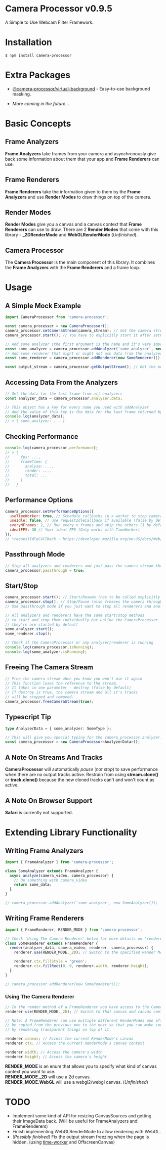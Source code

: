 # Camera Processor v0.9.5

A Simple to Use Webcam Filter Framework.

# Installation

```
$ npm install camera-processor
```

# Extra Packages

- [@camera-processor/virtual-background](https://www.npmjs.com/package/@camera-processor/virtual-background) - Easy-to-use background masking.

- _More coming in the future..._

# Basic Concepts

## Frame Analyzers

**Frame Analyzers** take frames from your camera and asynchronously give back some information about them that your app and **Frame Renderers** can use.

## Frame Renderers

**Frame Renderers** take the information given to them by the **Frame Analyzers** and use **Render Modes** to draw things on top of the camera.

## Render Modes

**Render Modes** give you a canvas and a canvas context that **Frame Renderers** can use to draw. There are 2 **Render Modes** that come with this library - **\_2DRenderMode** and **WebGLRenderMode** (_Unfinished_).

## Camera Processor

The **Camera Processor** is the main component of this library. It combines the **Frame Analyzers** with the **Frame Renderers** and a frame loop.

# Usage

## A Simple Mock Example

```javascript
import CameraProcessor from 'camera-processor';

const camera_processor = new CameraProcessor();
camera_processor.setCameraStream(camera_stream); // Set the camera stream from somewhere
camera_processor.start(); // You have to explicitly start it after setCameraStream

// Add some analyzer (the first argument is the name and it's very important)
const some_analyzer = camera_processor.addAnalyzer('some_analyzer', new SomeAnalyzer());
// Add some renderer that might or might not use data from the analyzers
const some_renderer = camera_processor.addRenderer(new SomeRenderer());

const output_stream = camera_processor.getOutputStream(); // Get the output stream and use it
```

## Accessing Data From the Analyzers

```javascript
// Get the data for the last frame from all analyzers
const analyzer_data = camera_processor.analyzer.data;

// This object has a key for every name you used with addAnalyzer
// And the value of this key is the data for the last frame returned by that analyzer
console.log(analyzer_data);
// > { some_analyzer: ... }
```

## Checking Performance

```javascript
console.log(camera_processor.performance);
// > {
//     fps: ...,
//     frameTime: {
//       analyze: ...,
//       render: ...,
//       total: ...
//     }
//   }
```

## Performance Options

```javascript
camera_processor.setPerformanceOptions({
  useTimeWorker: true, // Schedule callbacks in a worker to stop camera-processor from being throttled after minimizing tab
  useIdle: false, // use requestIdleCallback if available (false by default)
  everyNFrames: 2, // Run every n frames and skip the others (1 by default - run every frame)
  idealFPS: 30 // Your ideal FPS (Only works with TimeWorker)
});
// *requestIdleCallback - https://developer.mozilla.org/en-US/docs/Web/API/Window/requestIdleCallback
```

## Passthrough Mode

```javascript
// Stop all analyzers and renderers and just pass the camera stream through the output stream
camera_processor.passthrough = true;
```

## Start/Stop

```javascript
camera_processor.start(); // Start/Resume (has to be called explicitly in the beginning)
camera_processor.stop(); // Stop/Pause (also freezes the camera through the output stream)
// Use passthrough mode if you just want to stop all renderers and analyzers

// All analyzers and renderers have the same start/stop methods
// to start and stop them individually but unlike the CameraProcessor
// they're are started by default
some_analyzer.start();
some_renderer.stop();

// Check if the CameraProcessor or any analyzer/renderer is running
console.log(camera_processor.isRunning);
console.log(some_analyzer.isRunning);
```

## Freeing The Camera Stream

```javascript
// Free the camera stream when you know you won't use it again
// This function loses the reference to the stream.
// It takes in one parameter - destroy (false by default)
// If destroy is true, the camera stream and all it's tracks
// will be stopped and removed.
camera_processor.freeCameraStream(true);
```

## Typescript Tip

```typescript
type AnalyzerData = { some_analyzer: SomeType };

// This will give you special typing for the camera_processor.analyzer.data
const camera_processor = new CameraProcessor<AnalyzerData>();
```

## A Note On Streams And Tracks

**CameraProcessor** will automatically _pause_ (_not stop_) to save performance when there are no output tracks active. Restrain from using **stream.clone()** or **track.clone()** because the new cloned tracks can't and won't count as active.

## A Note On Browser Support

**Safari** is currently not supported.

# Extending Library Functionality

## Writing Frame Analyzers

```javascript
import { FrameAnalyzer } from 'camera-processor';

class SomeAnalyzer extends FrameAnalyzer {
  async analyze(camera_video, camera_processor) {
    // Do something with camera_video
    return some_data;
  }
}

// camera_processor.addAnalyzer('some_analyzer', new SomeAnalyzer());
```

## Writing Frame Renderers

```javascript
import { FrameRenderer, RENDER_MODE } from 'camera-processor';

// Check 'Using The Camera Renderer' below for more details on 'renderer' and 'RENDER_MODE'
class SomeRenderer extends FrameRenderer {
  render(analyzer_data, camera_video, renderer, camera_processor) {
    renderer.use(RENDER_MODE._2D); // Switch to the specified Render Mode (always do this at the start)

    renderer.ctx.fillStyle = 'green';
    renderer.ctx.fillRect(0, 0, renderer.width, renderer.height);
  }
}

// camera_processor.addRenderer(new SomeRenderer());
```

### Using The Camera Renderer

```javascript
// In the render method of a FrameRenderer you have access to the CameraRenderer (renderer)
renderer.use(RENDER_MODE._2D); // Switch to that canvas and canvas context

// Note: A FrameRenderer can use multiple different RenderModes one after another and the image will
// be copied from the previous one to the next so that you can make incremental changes to the image
// by rendering transparent things on top of it.

renderer.canvas; // Access the current RenderMode's canvas
renderer.ctx; // Access the current RenderMode's canvas context

renderer.width; // Access the camera's width
renderer.height; // Access the camera's height
```

**RENDER_MODE** is an enum that allows you to specify what kind of canvas context you want to use.  
**RENDER_MODE.\_2D** will use a 2d canvas.  
**RENDER_MODE.WebGL** will use a webgl2/webgl canvas. (_Unfinished_)

# TODO

- Implement some kind of API for resizing CanvasSources and getting their ImageData back. (Will be useful for FrameAnalyzers and FrameRenderers)
- Finish implementing WebGLRenderMode to allow rendering with WebGL.
- _(Possibly finished)_ Fix the output stream freezing when the page is hidden. (using [time-worker](https://www.npmjs.com/package/time-worker) and OffscreenCanvas)
